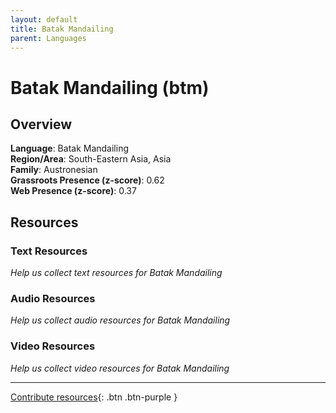 ```yaml
---
layout: default
title: Batak Mandailing
parent: Languages
---
```


# Batak Mandailing (btm)

## Overview

**Language**: Batak Mandailing  
**Region/Area**: South-Eastern Asia, Asia  
**Family**: Austronesian  
**Grassroots Presence (z-score)**: 0.62  
**Web Presence (z-score)**: 0.37  

## Resources

### Text Resources
*Help us collect text resources for Batak Mandailing*

### Audio Resources
*Help us collect audio resources for Batak Mandailing*

### Video Resources
*Help us collect video resources for Batak Mandailing*

---

[Contribute resources](https://forms.office.com/e/1SfLJx3u1r){: .btn .btn-purple }
